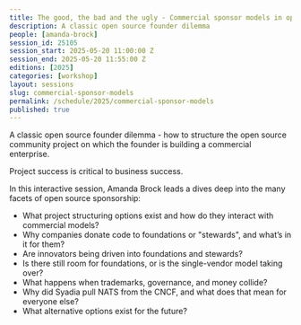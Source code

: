 ```yaml
---
title: The good, the bad and the ugly - Commercial sponsor models in open source
description: A classic open source founder dilemma
people: [amanda-brock]
session_id: 25105
session_start: 2025-05-20 11:00:00 Z
session_end: 2025-05-20 11:55:00 Z
editions: [2025]
categories: [workshop]
layout: sessions
slug: commercial-sponsor-models
permalink: /schedule/2025/commercial-sponsor-models
published: true
---
```


A classic open source founder dilemma - how to structure the open source community project on which the 
founder is building a commercial enterprise.

Project success is critical to business success.

In this interactive session, Amanda Brock leads a dives deep into the many facets of open source sponsorship:
- What project structuring options exist and how do they interact with commercial models?
- Why companies donate code to foundations or "stewards", and what’s in it for them?
- Are innovators being driven into foundations and stewards?
- Is there still room for foundations, or is the single-vendor model taking over?
- What happens when trademarks, governance, and money collide?
- Why did Syadia pull NATS from the CNCF, and what does that mean for everyone else?
- What alternative options exist for the future?
